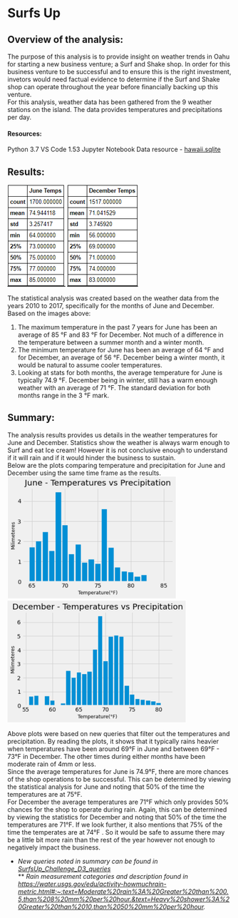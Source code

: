 # Surfs Up

## Overview of the analysis: <br>
The purpose of this analysis is to provide insight on weather trends in Oahu for starting a new business venture; a Surf and Shake shop.  In order for this business venture to be successful and to ensure this is the right investment, invetors would need factual evidence to determine if the Surf and Shake shop can operate throughout the year before financially backing up this venture. <br>
For this analysis, weather data has been gathered from the 9 weather stations on the island.  The data provides temperatures and precipitations per day.<br>

#### Resources: <br>

Python 3.7
VS Code 1.53
Jupyter Notebook
Data resource - [hawaii.sqlite](https://github.com/taranahassan/Surfs_up/blob/main/Resources/hawaii.sqlite)


## Results: <br>
![June_temps.png](https://github.com/taranahassan/Surfs_up/blob/main/images/June_temps.png?raw=true)
![Dec_temps.png](https://github.com/taranahassan/Surfs_up/blob/main/images/Dec_temps.png?raw=true)

The statistical analysis was created based on the weather data from the years 2010 to 2017, specifically for the months of June and December. <br>
Based on the images above:<br>
  1.  The maximum temperature in the past 7 years for June has been an average of 85 °F and 83 °F for December.  Not much of a difference in the temperature between a summer month and a winter month. <br>
  2.  The minimum temperature for June has been an average of 64 °F and for December, an average of 56 °F.  December being a winter month, it would be natural to assume cooler temperatures. <br>
  3.  Looking at stats for both months, the average temperature for June is typically 74.9 °F.  December being in winter, still has a warm enough weather with an average of 71 °F.  The standard deviation for both months range in the 3 °F mark.<br>


## Summary: <br>
The analysis results provides us details in the weather temperatures for June and December.  Statistics show the weather is always warm enough to Surf and eat Ice cream!  However it is not conclusive enough to understand if it will rain and if it would hinder the business to sustain.<br>
Below are the plots comparing temperature and precipitation for June and December using the same time frame as the results. <br>
![June_data.png](https://github.com/taranahassan/Surfs_up/blob/main/images/June_data.png?raw=true)
![Dec_data.png](https://github.com/taranahassan/Surfs_up/blob/main/images/Dec_data.png?raw=true)

Above plots were based on new queries that filter out the temperatures and precipitation.  By reading the plots, it shows that it typically rains heavier when temperatures have been around 69°F in June and between 69°F - 73°F in December.  The other times during either months have been moderate rain of 4mm or less.<br>
Since the average temperatures for June is 74.9°F, there are more chances of the shop operations to be successful.  This can be determined by viewing the statistical analysis for June and noting that 50% of the time the temperatures are at 75°F. <br>
For December the average temperatures are 71°F which only provides 50% chances for the shop to operate during rain.  Again, this can be determined by viewing the statistics for December and noting that 50% of the time the temperatures are 71°F.  If we look further, it also mentions that 75% of the time the temperates are at 74°F .  So it would be safe to assume there may be a little bit more rain than the rest of the year however not enough to negatively impact the business.


* *New queries noted in summary can be found in [SurfsUp_Challenge_D3_queries](https://github.com/taranahassan/Surfs_up/blob/main/notebook/SurfsUp_Challenge_D3_queries.ipynb)*<br>
** *Rain measurement categories and description found in https://water.usgs.gov/edu/activity-howmuchrain-metric.html#:~:text=Moderate%20rain%3A%20Greater%20than%200.5,than%208%20mm%20per%20hour.&text=Heavy%20shower%3A%20Greater%20than%2010,than%2050%20mm%20per%20hour.*
